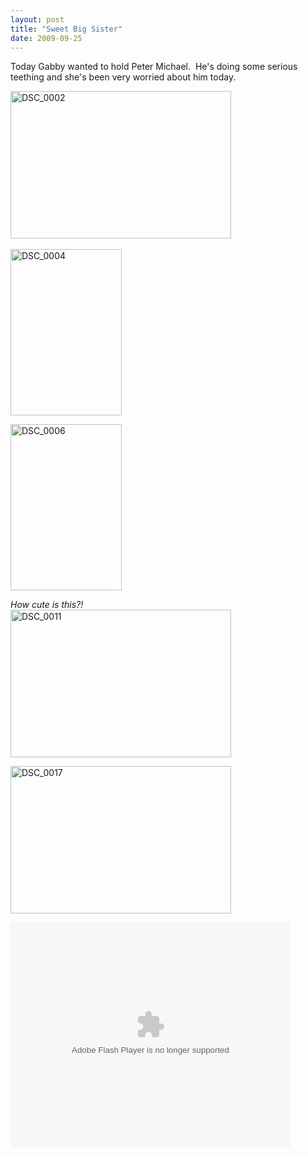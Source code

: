 ```yaml
---
layout: post
title: "Sweet Big Sister"
date: 2009-09-25
---
```


<p>Today Gabby wanted to hold Peter Michael.&#160; He's doing some serious teething and she's been very worried about him today.&#160; </p>  <p><a href="http://www.thepaladinos.com/image.axd?picture=WindowsLiveWriter/0e2a5ed01763_F075/DSC_0002.jpg" target="_blank"><img style="border-right-width: 0px; border-top-width: 0px; border-bottom-width: 0px; border-left-width: 0px" border="0" alt="DSC_0002" src="http://www.thepaladinos.com/image.axd?picture=WindowsLiveWriter/0e2a5ed01763_F075/DSC_0002_thumb.jpg" width="353" height="236" /></a>&#160; </p>  <p><a href="http://www.thepaladinos.com/image.axd?picture=WindowsLiveWriter/0e2a5ed01763_F075/DSC_0004.jpg" target="_blank"><img style="border-right-width: 0px; border-top-width: 0px; border-bottom-width: 0px; border-left-width: 0px" border="0" alt="DSC_0004" src="http://www.thepaladinos.com/image.axd?picture=WindowsLiveWriter/0e2a5ed01763_F075/DSC_0004_thumb.jpg" width="178" height="266" /></a> </p>  <p><a href="http://www.thepaladinos.com/image.axd?picture=WindowsLiveWriter/0e2a5ed01763_F075/DSC_0006.jpg" target="_blank"><img style="border-right-width: 0px; border-top-width: 0px; border-bottom-width: 0px; border-left-width: 0px" border="0" alt="DSC_0006" src="http://www.thepaladinos.com/image.axd?picture=WindowsLiveWriter/0e2a5ed01763_F075/DSC_0006_thumb.jpg" width="178" height="266" /></a> </p>  <p><em>How cute is this?!</em>     <br /><a href="http://www.thepaladinos.com/image.axd?picture=WindowsLiveWriter/0e2a5ed01763_F075/DSC_0011.jpg" target="_blank"><img style="border-right-width: 0px; border-top-width: 0px; border-bottom-width: 0px; border-left-width: 0px" border="0" alt="DSC_0011" src="http://www.thepaladinos.com/image.axd?picture=WindowsLiveWriter/0e2a5ed01763_F075/DSC_0011_thumb.jpg" width="353" height="236" /></a> </p>  <p><a href="http://www.thepaladinos.com/image.axd?picture=WindowsLiveWriter/0e2a5ed01763_F075/DSC_0017.jpg" target="_blank"><img style="border-right-width: 0px; border-top-width: 0px; border-bottom-width: 0px; border-left-width: 0px" border="0" alt="DSC_0017" src="http://www.thepaladinos.com/image.axd?picture=WindowsLiveWriter/0e2a5ed01763_F075/DSC_0017_thumb.jpg" width="353" height="236" /></a> </p> <embed height="361" type="application/x-shockwave-flash" width="448" src="http://static.photobucket.com/player.swf?file=http://vid170.photobucket.com/albums/u252/mjpalad/P1040056.flv" allowfullscreen="true" allownetworking="all" wmode="transparent" />

